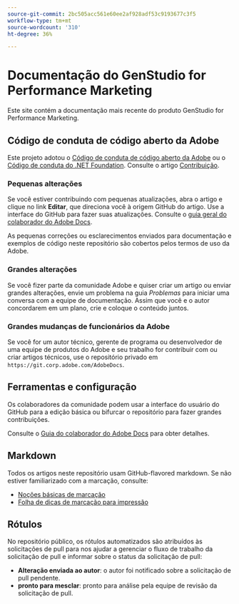 ```yaml
---
source-git-commit: 2bc505acc561e60ee2af928adf53c9193677c3f5
workflow-type: tm+mt
source-wordcount: '310'
ht-degree: 36%

---
```

# Documentação do GenStudio for Performance Marketing

Este site contém a documentação mais recente do produto GenStudio for Performance Marketing.

## Código de conduta de código aberto da Adobe

Este projeto adotou o [Código de conduta de código aberto da Adobe](code-of-conduct.md) ou o [Código de conduta do .NET Foundation](https://dotnetfoundation.org/about/policies/code-of-conduct). Consulte o artigo [Contribuição](contributing.md).

### Pequenas alterações

Se você estiver contribuindo com pequenas atualizações, abra o artigo e clique no link **Editar**, que direciona você à origem GitHub do artigo. Use a interface do GitHub para fazer suas atualizações. Consulte o [guia geral do colaborador do Adobe Docs](https://experienceleague.adobe.com/br/docs/contributor/contributor-guide/introduction).

As pequenas correções ou esclarecimentos enviados para documentação e exemplos de código neste repositório são cobertos pelos termos de uso da Adobe.

### Grandes alterações

Se você fizer parte da comunidade Adobe e quiser criar um artigo ou enviar grandes alterações, envie um problema na guia _Problemas_ para iniciar uma conversa com a equipe de documentação. Assim que você e o autor concordarem em um plano, crie e coloque o conteúdo juntos.

### Grandes mudanças de funcionários da Adobe

Se você for um autor técnico, gerente de programa ou desenvolvedor de uma equipe de produtos do Adobe e seu trabalho for contribuir com ou criar artigos técnicos, use o repositório privado em `https://git.corp.adobe.com/AdobeDocs`.

## Ferramentas e configuração

Os colaboradores da comunidade podem usar a interface do usuário do GitHub para a edição básica ou bifurcar o repositório para fazer grandes contribuições.

Consulte o [Guia do colaborador do Adobe Docs](https://experienceleague.adobe.com/br/docs/contributor/contributor-guide/introduction) para obter detalhes.

## Markdown

Todos os artigos neste repositório usam GitHub-flavored markdown. Se não estiver familiarizado com a marcação, consulte:

- [Noções básicas de marcação](https://docs.github.com/br/get-started/writing-on-github/getting-started-with-writing-and-formatting-on-github/basic-writing-and-formatting-syntax)
- [Folha de dicas de marcação para impressão](https://docs.github.com/en/get-started/getting-started-with-git/git-cheatsheet)

## Rótulos

No repositório público, os rótulos automatizados são atribuídos às solicitações de pull para nos ajudar a gerenciar o fluxo de trabalho da solicitação de pull e informar sobre o status da solicitação de pull:

- **Alteração enviada ao autor**: o autor foi notificado sobre a solicitação de pull pendente.
- **pronto para mesclar**: pronto para análise pela equipe de revisão da solicitação de pull.
